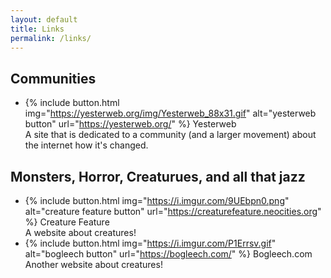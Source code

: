 ```yaml
---
layout: default
title: Links
permalink: /links/
---
```

## Communities
- {% include button.html img="https://yesterweb.org/img/Yesterweb_88x31.gif" alt="yesterweb button" url="https://yesterweb.org/" %} Yesterweb  
A site that is dedicated to a community (and a larger movement) about the internet how it's changed.

## Monsters, Horror, Creaturues, and all that jazz
- {% include button.html img="https://i.imgur.com/9UEbpn0.png" alt="creature feature button" url="https://creaturefeature.neocities.org" %} Creature Feature  
A website about creatures!
- {% include button.html img="https://i.imgur.com/P1Errsv.gif" alt="bogleech button" url="https://bogleech.com/" %} Bogleech.com  
Another website about creatures!

